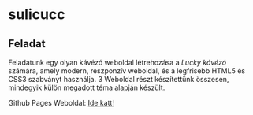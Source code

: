 # sulicucc


## Feladat

Feladatunk egy olyan kávézó weboldal létrehozása a *Lucky kávézó* számára, amely modern, reszponzív weboldal, és a legfrisebb HTML5 és CSS3 szabványt használja.
3 Weboldal részt készítettünk összesen, mindegyik külön megadott téma alapján készült.

Github Pages Weboldal: [Ide katt!]([https://github.com/AIGyuri/sulicucc](https://github.com/AIGyuri/sulicucc/blob/6dbd900ed69d0db849100381f75ef0f7cd1d608c/valami.html)https://github.com/AIGyuri/sulicucc/blob/6dbd900ed69d0db849100381f75ef0f7cd1d608c/valami.html)
